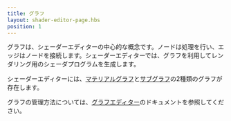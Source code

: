 ```yaml
---
title: グラフ
layout: shader-editor-page.hbs
position: 1
---
```


グラフは、シェーダーエディターの中心的な概念です。ノードは処理を行い、エッジはノードを接続します。シェーダーエディターでは、グラフを利用してレンダリング用のシェーダプログラムを生成します。

シェーダーエディターには、[マテリアルグラフ][2]と[サブグラフ][3]の2種類のグラフが存在します。

グラフの管理方法については、[グラフエディター][1]のドキュメントを参照してください。

[1]: /shader-editor/window-layout/graph-editor
[2]: /shader-editor/overview/graphs/material-graphs
[3]: /shader-editor/overview/graphs/sub-graphs
